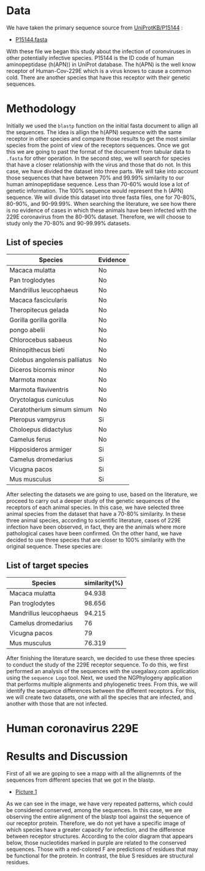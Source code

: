 # Data
We have taken the primary sequence source from [UniProtKB/P15144](https://www.uniprot.org/uniprotkb/P15144/entry) :
  - [P15144.fasta](./P15144-fasta)

With these file we began this study about the infection of coronviruses in other potentially infective species. P15144 is the ID code of human aminopeptidase (h(APN)) in UniProt database. The h(APN) is the well know receptor of Human-Cov-229E which is a virus knows to cause a common cold. There are another species that have this receptor with their genetic sequences. 

# Methodology 

Initially we used the `blastp` function on the initial fasta document to allign all the sequences. The idea is allign the h(APN) sequence with the same receptor in other species and compare those results to get the most similar species from the point of view of the receptors sequences. Once we got this we are going to past the format of the document from tabular data to `.fasta` for other operation. 
In the second step, we will search for species that have a closer relationship with the virus and those that do not. In this case, we have divided the dataset into three parts. We will take into account those sequences that have between 70% and 99.99% similarity to our human aminopeptidase sequence. Less than 70-60% would lose a lot of genetic information. The 100% sequence would represent the h (APN) sequence. We will divide this dataset into three fasta files, one for 70-80%, 80-90%, and 90-99.99%. When searching the literature, we see how there is no evidence of cases in which these animals have been infected with the 229E coronavirus from the 80-90% dataset. Therefore, we will choose to study only the 70-80% and 90-99.99% datasets.
## List of species 
|Species|Evidence|
|-------|--------|
|Macaca mulatta|No|
|Pan troglodytes|No|
|Mandrillus leucophaeus|No|
|Macaca fascicularis|No|
|Theropitecus gelada|No|
|Gorilla gorilla gorilla|No|
|pongo abelii|No|
|Chlorocebus sabaeus|No|
|Rhinopithecus bieti|No|
|Colobus angolensis palliatus|No|
|Diceros bicornis minor|No|
|Marmota monax|No|
|Marmota flaviventris|No|
|Oryctolagus cuniculus|No|
|Ceratotherium simum simum |No|
|Pteropus vampyrus|Si|
|Choloepus didactylus|No|
|Camelus ferus|No|
|Hipposideros armiger|Si|
|Camelus dromedarius|Si|
|Vicugna pacos|Si|
|Mus musculus|Si|

After selecting the datasets we are going to use, based on the literature, we proceed to carry out a deeper study of the genetic sequences of the receptors of each animal species. In this case, we have selected three animal species from the dataset that have a 70-80% similarity. In these three animal species, according to scientific literature, cases of 229E infection have been observed, in fact, they are the animals where more pathological cases have been confirmed. On the other hand, we have decided to use three species that are closer to 100% similarity with the original sequence. These species are:

## List of target species

|Species|similarity(%)|
|-------|----------|
|Macaca mulatta|94.938|
|Pan troglodytes|98.656|
|Mandrillus leucophaeus|94.215|
|Camelus dromedarius|76|
|Vicugna pacos|79|
|Mus musculus|76.319|

After finishing the literature search, we decided to use these three species to conduct the study of the 229E receptor sequence. To do this, we first performed an analysis of the sequences with the usegalaxy.com application using the `sequence Logo` tool. Next, we used the NGPhylogeny application that performs multiple alignments and phylogenetic trees. From this, we will identify the sequence differences between the different receptors. For this, we will create two datasets, one with all the species that are infected, and another with those that are not infected.

# Human coronavirus 229E

# Results and Discussion

First of all we are goping to see a mapp with all the allignemnts of the sequences from different species that we got in the blastp. 

- [Picture 1](./consurf_colored_seq.pdf)

As we can see in the image, we have very repeated patterns, which could be considered conserved, among the sequences. In this case, we are observing the entire alignment of the blastp tool against the sequence of our receptor protein. Therefore, we do not yet have a specific image of which species have a greater capacity for infection, and the difference between receptor structures. According to the color diagram that appears below, those nucleotides marked in purple are related to the conserved sequences. Those with a red-colored F are predictions of residues that may be functional for the protein. In contrast, the blue S residues are structural residues.



